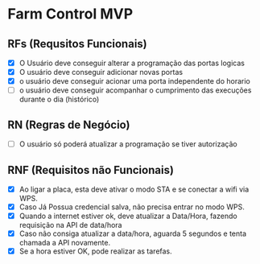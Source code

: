 # Farm Control MVP

## RFs (Requsitos Funcionais)

- [x] O Usuário deve conseguir alterar a programação das portas logicas
- [x] O usuário deve conseguir adicionar novas portas
- [x] o usuário deve conseguir acionar uma porta independente do horario
- [ ] o usuário deve conseguir acompanhar o cumprimento das execuções durante o dia (histórico)

## RN (Regras de Negócio)
- [ ] O usuário só poderá atualizar a programação se tiver autorização

## RNF (Requisitos não Funcionais)

- [x] Ao ligar a placa, esta deve ativar o modo STA e se conectar a wifi via WPS.
- [x] Caso Já Possua credencial salva, não precisa entrar no modo WPS.
- [x] Quando a internet estiver ok, deve atualizar a Data/Hora, fazendo requisição na API de data/hora 
- [x] Caso não consiga atualizar a data/hora, aguarda 5 segundos e tenta chamada a API novamente. 
- [x] Se a hora estiver OK, pode realizar as tarefas.